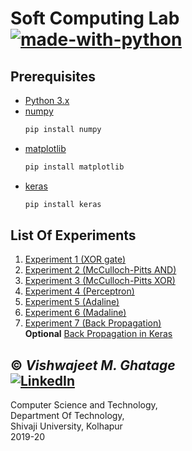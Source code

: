 # Soft Computing Lab <br /> [![made-with-python](https://img.shields.io/badge/Made%20with-Python-1f425f.svg)](https://www.python.org/)

## Prerequisites
- [Python 3.x](https://www.python.org/)
- [numpy](https://pypi.org/project/numpy/)
    ```sh
    pip install numpy
    ```
- [matplotlib](https://pypi.org/project/matplotlib/)
    ```sh
    pip install matplotlib
    ```
- [keras](https://pypi.org/project/Keras/)
    ```sh
    pip install keras
    ```

## List Of Experiments
1. [Experiment 1 (XOR gate)](https://github.com/cloud-VG/Soft-Computing-Lab/blob/master/Simple_XOR.py)
2. [Experiment 2 (McCulloch-Pitts AND)](https://github.com/cloud-VG/Soft-Computing-Lab/blob/master/McP_AND.py)
3. [Experiment 3 (McCulloch-Pitts XOR)](https://github.com/cloud-VG/Soft-Computing-Lab/blob/master/McP_XOR.py)
4. [Experiment 4 (Perceptron)](https://github.com/cloud-VG/Soft-Computing-Lab/blob/master/Perceptron.py)
5. [Experiment 5 (Adaline)](https://github.com/cloud-VG/Soft-Computing-Lab/blob/master/Adaline_ANDNOT.py)
6. [Experiment 6 (Madaline)](https://github.com/cloud-VG/Soft-Computing-Lab/blob/master/Madline_XOR.py)
7. [Experiment 7 (Back Propagation)](https://github.com/cloud-VG/Soft-Computing-Lab/blob/master/BackProp_XOR.py)
<br /> **Optional** [Back Propagation in Keras](https://github.com/cloud-VG/Soft-Computing-Lab/blob/master/BackProp_XOR_keras.py) 


## &copy; _Vishwajeet M. Ghatage_ <br /> [![LinkedIn](https://img.shields.io/badge/-LinkedIn-black.svg?style=flat-square&logo=linkedin&colorB=555)](https://www.linkedin.com/in/vishwajeet-ghatage-75153213a/)
Computer Science and Technology, <br />
Department Of Technology, <br />
Shivaji University, Kolhapur <br />
2019-20
   
